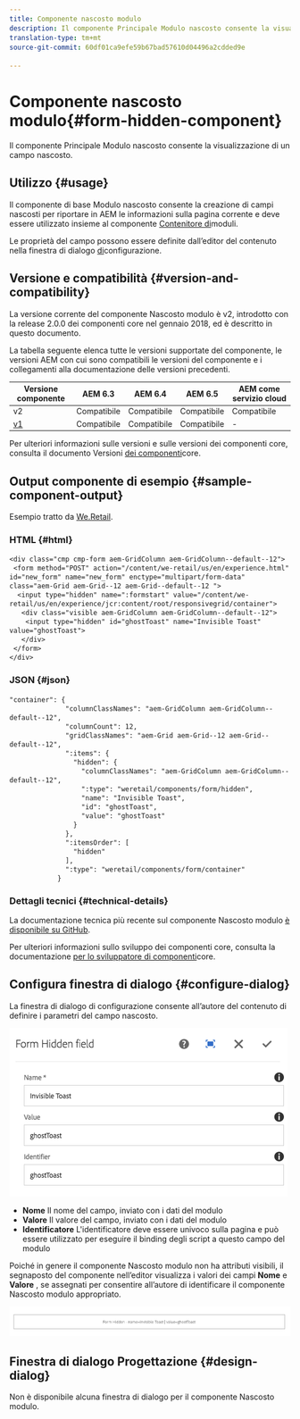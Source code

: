 ```yaml
---
title: Componente nascosto modulo
description: Il componente Principale Modulo nascosto consente la visualizzazione di un campo nascosto.
translation-type: tm+mt
source-git-commit: 60df01ca9efe59b67bad57610d04496a2cdded9e

---
```



# Componente nascosto modulo{#form-hidden-component}

Il componente Principale Modulo nascosto consente la visualizzazione di un campo nascosto.

## Utilizzo {#usage}

Il componente di base Modulo nascosto consente la creazione di campi nascosti per riportare in AEM le informazioni sulla pagina corrente e deve essere utilizzato insieme al componente [Contenitore di](form-container.md)moduli.

Le proprietà del campo possono essere definite dall’editor del contenuto nella finestra di dialogo [di](form-hidden.md)configurazione.

## Versione e compatibilità {#version-and-compatibility}

La versione corrente del componente Nascosto modulo è v2, introdotto con la release 2.0.0 dei componenti core nel gennaio 2018, ed è descritto in questo documento.

La tabella seguente elenca tutte le versioni supportate del componente, le versioni AEM con cui sono compatibili le versioni del componente e i collegamenti alla documentazione delle versioni precedenti.

| Versione componente | AEM 6.3 | AEM 6.4 | AEM 6.5 | AEM come servizio cloud |
|--- |--- |--- |--- |---|
| v2 | Compatibile | Compatibile | Compatibile | Compatibile |
| [v1](form-hidden-v1.md) | Compatibile | Compatibile | Compatibile | - |

Per ulteriori informazioni sulle versioni e sulle versioni dei componenti core, consulta il documento Versioni [dei componenti](versions.md)core.

## Output componente di esempio {#sample-component-output}

Esempio tratto da [We.Retail](https://docs.adobe.com/content/help/en/experience-manager-65/developing/bestpractices/we-retail/we-retail.html).

### HTML {#html}

```
<div class="cmp cmp-form aem-GridColumn aem-GridColumn--default--12">
 <form method="POST" action="/content/we-retail/us/en/experience.html" id="new_form" name="new_form" enctype="multipart/form-data" class="aem-Grid aem-Grid--12 aem-Grid--default--12 ">
  <input type="hidden" name=":formstart" value="/content/we-retail/us/en/experience/jcr:content/root/responsivegrid/container">
   <div class="visible aem-GridColumn aem-GridColumn--default--12">
    <input type="hidden" id="ghostToast" name="Invisible Toast" value="ghostToast">
   </div>
 </form>
</div>
```

### JSON {#json}

```
"container": {
              "columnClassNames": "aem-GridColumn aem-GridColumn--default--12",
              "columnCount": 12,
              "gridClassNames": "aem-Grid aem-Grid--12 aem-Grid--default--12",
              ":items": {
                "hidden": {
                  "columnClassNames": "aem-GridColumn aem-GridColumn--default--12",
                  ":type": "weretail/components/form/hidden",
                  "name": "Invisible Toast",
                  "id": "ghostToast",
                  "value": "ghostToast"
                }
              },
              ":itemsOrder": [
                "hidden"
              ],
              ":type": "weretail/components/form/container"
            }
```

### Dettagli tecnici {#technical-details}

La documentazione tecnica più recente sul componente Nascosto modulo [è disponibile su GitHub](https://adobe.com/go/aem_cmp_tech_form_hidden_v2).

Per ulteriori informazioni sullo sviluppo dei componenti core, consulta la documentazione [per lo sviluppatore di componenti](developing.md)core.

## Configura finestra di dialogo {#configure-dialog}

La finestra di dialogo di configurazione consente all’autore del contenuto di definire i parametri del campo nascosto.

![](assets/chlimage_1-26.png)

* **Nome** Il nome del campo, inviato con i dati del modulo
* **Valore** Il valore del campo, inviato con i dati del modulo
* **Identificatore** L&#39;identificatore deve essere univoco sulla pagina e può essere utilizzato per eseguire il binding degli script a questo campo del modulo

Poiché in genere il componente Nascosto modulo non ha attributi visibili, il segnaposto del componente nell’editor visualizza i valori dei campi **Nome** e **Valore** , se assegnati per consentire all’autore di identificare il componente Nascosto modulo appropriato.

![](assets/screenshot_2018-10-19at094927.png)

## Finestra di dialogo Progettazione {#design-dialog}

Non è disponibile alcuna finestra di dialogo per il componente Nascosto modulo.

